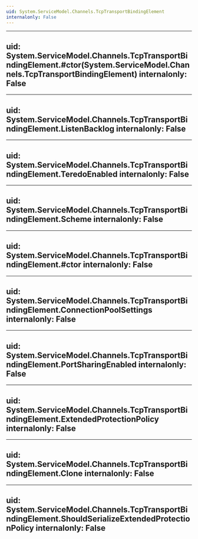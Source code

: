 ```yaml
---
uid: System.ServiceModel.Channels.TcpTransportBindingElement
internalonly: False
---
```


---
uid: System.ServiceModel.Channels.TcpTransportBindingElement.#ctor(System.ServiceModel.Channels.TcpTransportBindingElement)
internalonly: False
---

---
uid: System.ServiceModel.Channels.TcpTransportBindingElement.ListenBacklog
internalonly: False
---

---
uid: System.ServiceModel.Channels.TcpTransportBindingElement.TeredoEnabled
internalonly: False
---

---
uid: System.ServiceModel.Channels.TcpTransportBindingElement.Scheme
internalonly: False
---

---
uid: System.ServiceModel.Channels.TcpTransportBindingElement.#ctor
internalonly: False
---

---
uid: System.ServiceModel.Channels.TcpTransportBindingElement.ConnectionPoolSettings
internalonly: False
---

---
uid: System.ServiceModel.Channels.TcpTransportBindingElement.PortSharingEnabled
internalonly: False
---

---
uid: System.ServiceModel.Channels.TcpTransportBindingElement.ExtendedProtectionPolicy
internalonly: False
---

---
uid: System.ServiceModel.Channels.TcpTransportBindingElement.Clone
internalonly: False
---

---
uid: System.ServiceModel.Channels.TcpTransportBindingElement.ShouldSerializeExtendedProtectionPolicy
internalonly: False
---
